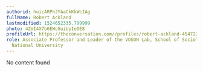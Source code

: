 ```yaml
---
authorid: huicARPhJYAaCkKkWcIAg
fullName: Robert Ackland
lastmodified: 1524652335.799999
photo: 4ZmI4X7b6EWcGuiUyIeOE8
profileUrl: https://theconversation.com//profiles/robert-ackland-454722
role: Associate Professor and Leader of the VOSON Lab, School of Sociology, Australian
  National University
---
```

No content found